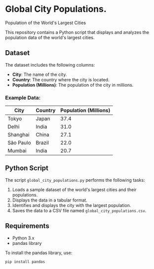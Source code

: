 # Global City Populations.
Population of the World's Largest Cities

This repository contains a Python script that displays and analyzes the population data of the world's largest cities.

## Dataset

The dataset includes the following columns:

- **City**: The name of the city.
- **Country**: The country where the city is located.
- **Population (Millions)**: The population of the city in millions.

### Example Data:

| City      | Country | Population (Millions) |
|----------|--------|------------------------|
| Tokyo    | Japan  | 37.4                   |
| Delhi    | India  | 31.0                   |
| Shanghai | China  | 27.1                   |
| São Paulo| Brazil | 22.0                   |
| Mumbai   | India  | 20.7                   |

## Python Script

The script `global_city_populations.py` performs the following tasks:

1. Loads a sample dataset of the world's largest cities and their populations.
2. Displays the data in a tabular format.
3. Identifies and displays the city with the largest population.
4. Saves the data to a CSV file named `global_city_populations.csv`.

## Requirements

- Python 3.x
- pandas library

To install the pandas library, use:
```bash
pip install pandas
